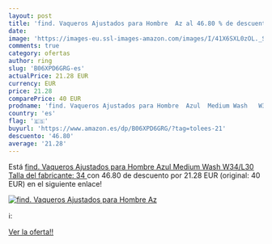 ```yaml
---
layout: post
title: 'find. Vaqueros Ajustados para Hombre  Az al 46.80 % de descuento'
date: 
image: 'https://images-eu.ssl-images-amazon.com/images/I/41X6SXL0zOL._SL200_.jpg'
comments: true
category: ofertas
author: ring
slug: 'B06XPD6GRG-es'
actualPrice: 21.28 EUR
currency: EUR
price: 21.28
comparePrice: 40 EUR
prodname: 'find. Vaqueros Ajustados para Hombre  Azul  Medium Wash   W34/L30  Talla del fabricante: 34 '
country: 'es'
flag: '🇪🇸'
buyurl: 'https://www.amazon.es/dp/B06XPD6GRG/?tag=tolees-21'
descuento: '46.80'
average: '21.28'
---
```


Está [find. Vaqueros Ajustados para Hombre  Azul  Medium Wash   W34/L30  Talla del fabricante: 34 ](https://www.amazon.es/dp/B06XPD6GRG/?tag=tolees-21) con 46.80 de descuento por 21.28 EUR (original: 40 EUR) en el siguiente enlace!

[![find. Vaqueros Ajustados para Hombre  Az](https://images-eu.ssl-images-amazon.com/images/I/41X6SXL0zOL._SL200_.jpg)](https://www.amazon.es/dp/B06XPD6GRG/?tag=tolees-21)

ℹ️:


[Ver la oferta!!](https://www.amazon.es/dp/B06XPD6GRG/?tag=tolees-21)
